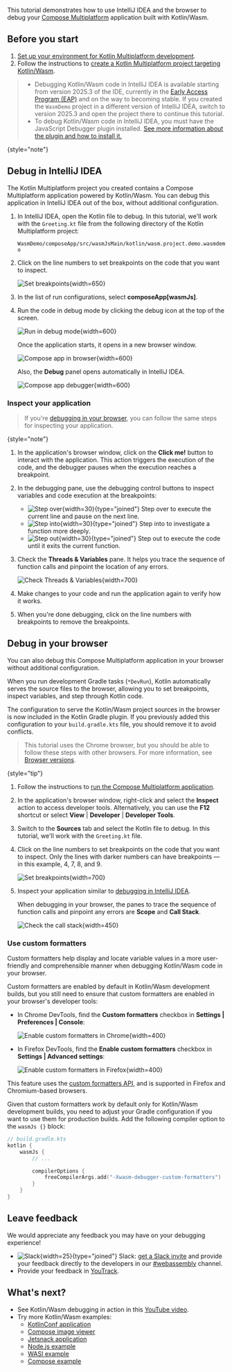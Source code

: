[//]: # (title: Debug Kotlin/Wasm code)

<primary-label ref="beta"/> 

This tutorial demonstrates how to use IntelliJ IDEA and the browser 
to debug your [Compose Multiplatform](https://www.jetbrains.com/lp/compose-multiplatform/)
application built with Kotlin/Wasm.

## Before you start

1. [Set up your environment for Kotlin Multiplatform development](https://kotlinlang.org/docs/multiplatform/quickstart.html#set-up-the-environment).
2. Follow the instructions to [create a Kotlin Multiplatform project targeting Kotlin/Wasm](wasm-get-started.md#create-a-project).

> * Debugging Kotlin/Wasm code in IntelliJ IDEA is available starting from version 2025.3 of the IDE, currently in the [Early Access Program (EAP)](https://www.jetbrains.com/resources/eap/)
> and on the way to becoming stable. If you created the
> `WasmDemo` project in a different version of IntelliJ IDEA, switch to version 2025.3 and open the project there
> to continue this tutorial.
> * To debug Kotlin/Wasm code in IntelliJ IDEA, you must have the JavaScript Debugger plugin installed. [See more information
> about the plugin and how to install it.](https://www.jetbrains.com/help/idea/debugging-javascript-in-chrome.html#ws_js_debugging_chrome_before_you_start)
>
{style="note"}

## Debug in IntelliJ IDEA

The Kotlin Multiplatform project you created contains a Compose Multiplatform application powered by Kotlin/Wasm.
You can debug this application
in IntelliJ IDEA out of the box, without additional configuration.

1. In IntelliJ IDEA, open the Kotlin file to debug. In this tutorial, we'll work with the `Greeting.kt` file from the following directory
   of the Kotlin Multiplatform project:

   `WasmDemo/composeApp/src/wasmJsMain/kotlin/wasm.project.demo.wasmdemo`

2. Click on the line numbers to set breakpoints on the code that you want to inspect.

   ![Set breakpoints](wasm-breakpoints-intellij.png){width=650}

3. In the list of run configurations, select **composeApp[wasmJs]**.
4. Run the code in debug mode by clicking the debug icon at the top of the screen.

   ![Run in debug mode](wasm-debug-run-configurations.png){width=600}

   Once the application starts, it opens in a new browser window.

   ![Compose app in browser](wasm-composeapp-browser.png){width=600}

   Also, the **Debug** panel opens automatically in IntelliJ IDEA.

   ![Compose app debugger](wasm-debug-pane.png){width=600}

### Inspect your application

> If you're [debugging in your browser](#debug-in-your-browser), you can follow the same steps for inspecting your application.
>
{style="note"}

1. In the application's browser window, click on the **Click me!** button to interact with the application. This action triggers the execution of the
   code, and the debugger pauses when the execution reaches a breakpoint.

2. In the debugging pane, use the debugging control buttons to inspect variables and code execution at the breakpoints:
    * ![Step over](wasm-debug-step-over.png){width=30}{type="joined"} Step over to execute the current line and pause on the next line.
    * ![Step into](wasm-debug-step-into.png){width=30}{type="joined"} Step into to investigate a function more deeply.
    * ![Step out](wasm-debug-step-out.png){width=30}{type="joined"} Step out to execute the code until it exits the current function.

3. Check the **Threads & Variables** pane. It helps you trace the sequence of function calls and pinpoint the location of any errors.

   ![Check Threads & Variables](wasm-debug-panes-intellij.png){width=700}

4. Make changes to your code and run the application again to verify how it works.
5. When you're done debugging, click on the line numbers with breakpoints to remove the breakpoints.

## Debug in your browser

You can also debug this Compose Multiplatform application
in your browser without additional configuration. 

When you run development Gradle tasks (`*DevRun`), Kotlin automatically serves the source files to the browser,
allowing you to set breakpoints, inspect variables,
and step through Kotlin code.

The configuration to serve the Kotlin/Wasm project sources in the browser is now included in the Kotlin Gradle plugin.
If you previously added this configuration
to your `build.gradle.kts` file, you should remove it to avoid conflicts.

> This tutorial uses the Chrome browser, but you should be able to follow these steps with other browsers. For more information,
> see [Browser versions](wasm-configuration.md#browser-versions).
>
{style="tip"}

1. Follow the instructions to [run the Compose Multiplatform application](wasm-get-started.md#run-the-application).

2. In the application's browser window, right-click and select the **Inspect** action to access developer tools.
   Alternatively, you can use the **F12** shortcut or select **View** | **Developer** | **Developer Tools**.

3. Switch to the **Sources** tab and select the Kotlin file to debug. In this tutorial, we'll work with the `Greeting.kt` file.

4. Click on the line numbers to set breakpoints on the code that you want to inspect. Only the lines
   with darker numbers can have breakpoints — in this example, 4, 7, 8, and 9.

   ![Set breakpoints](wasm-breakpoints-browser.png){width=700}

5. Inspect your application similar to [debugging in IntelliJ IDEA](#inspect-your-application).

    When debugging in your browser, the panes to trace the sequence of function
    calls and pinpoint any errors are **Scope** and **Call Stack**.

   ![Check the call stack](wasm-debug-scope.png){width=450}

### Use custom formatters

Custom formatters help display and locate variable values in a more user-friendly and comprehensible manner when debugging Kotlin/Wasm code
in your browser.

Custom formatters are enabled by default in Kotlin/Wasm development builds, but
you still need to ensure that custom formatters are enabled in your browser's developer tools:

* In Chrome DevTools, find the **Custom formatters** checkbox in **Settings | Preferences | Console**:

  ![Enable custom formatters in Chrome](wasm-custom-formatters-chrome.png){width=400}

* In Firefox DevTools, find the **Enable custom formatters** checkbox in **Settings | Advanced settings**:

  ![Enable custom formatters in Firefox](wasm-custom-formatters-firefox.png){width=400}

This feature uses the [custom formatters API](https://firefox-source-docs.mozilla.org/devtools-user/custom_formatters/index.html),
and is supported in Firefox and Chromium-based browsers.

Given that custom formatters work by default only for Kotlin/Wasm development builds,
you need to adjust your Gradle configuration if you want to use them for production builds.
Add the following compiler option to the `wasmJs {}` block:

```kotlin
// build.gradle.kts
kotlin {
    wasmJs {
        // ...

        compilerOptions {
            freeCompilerArgs.add("-Xwasm-debugger-custom-formatters")
        }
    }
}
```

## Leave feedback

We would appreciate any feedback you may have on your debugging experience!

* ![Slack](slack.svg){width=25}{type="joined"} Slack: [get a Slack invite](https://surveys.jetbrains.com/s3/kotlin-slack-sign-up) and provide your feedback directly to the developers in our [#webassembly](https://kotlinlang.slack.com/archives/CDFP59223) channel.
* Provide your feedback in [YouTrack](https://youtrack.jetbrains.com/issue/KT-56492).

## What's next?

* See Kotlin/Wasm debugging in action in this [YouTube video](https://www.youtube.com/watch?v=t3FUWfJWrjU&t=2703s).
* Try more Kotlin/Wasm examples:
  * [KotlinConf application](https://github.com/JetBrains/kotlinconf-app)
  * [Compose image viewer](https://github.com/JetBrains/compose-multiplatform/tree/master/examples/imageviewer)
  * [Jetsnack application](https://github.com/JetBrains/compose-multiplatform/tree/master/examples/jetsnack)
  * [Node.js example](https://github.com/Kotlin/kotlin-wasm-nodejs-template)
  * [WASI example](https://github.com/Kotlin/kotlin-wasm-wasi-template)
  * [Compose example](https://github.com/Kotlin/kotlin-wasm-compose-template)

